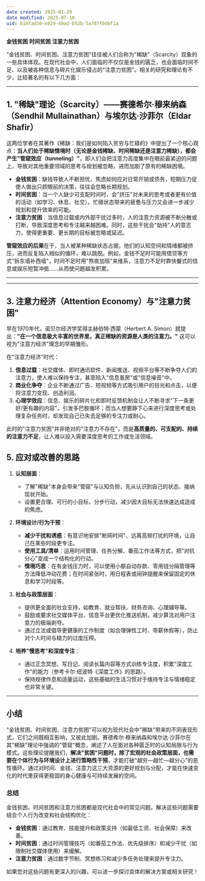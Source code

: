```yaml
---
date created: 2025-01-29
date modified: 2025-07-10
uid: b18fad30-e829-49ad-b52b-5a707f0dbf1a
---
```

**金钱贫困** **时间贫困** **注意力贫困**

"金钱贫困、时间贫困、注意力贫困"往往被人们合称为"稀缺"（Scarcity）现象的一些具体体现。在现代社会中，人们面临的不仅仅是金钱的匮乏，也会面临时间不足、以及被各种信息与碎片化娱乐侵占的"注意力贫困"。相关的研究和理论有不少，比较著名的有以下几方面：

---

## 1. "稀缺"理论（Scarcity）——赛德希尔·穆来纳森（Sendhil Mullainathan）与埃尔达·沙菲尔（Eldar Shafir）

这两位学者在其著作《稀缺：我们是如何陷入贫穷与忙碌的》中提出了一个核心观点：**当人们处于稀缺情境时（无论是金钱稀缺、时间稀缺还是注意力稀缺），都会产生"管窥效应（tunneling）"**，即人们会把注意力高度集中在眼前最紧迫的问题上，导致对其他重要领域的思考与规划被忽略，进而加剧了原有的稀缺困境。

- **金钱贫困**：缺钱导致人不断担忧、焦虑如何应对日常开销或债务，短期压力促使人做出只顾眼前的决策，往往会忽略长期规划。
- **时间贫困**：当一个人缺少可支配时间时，会"挤压"对未来的思考或者更有价值的活动（如学习、休息、社交）。忙碌状态带来的疲惫与压力又会进一步减少规划和提升效率的可能。
- **注意力贫困**：当信息过载或内外部干扰过多时，人的注意力资源被不断分散或打断，导致深度思考和专注越来越困难。同时，这些干扰会"劫持"人的意志力，使得更重要、更长期的目标被忽略或延迟。

**管窥效应的后果**在于，当人被某种稀缺状态占据，他们的认知空间和情绪都被挤压，进而反复陷入相似的循环，难以跳脱。例如，金钱不足时可能用借贷等方式"拆东墙补西墙"，时间不足时用"熬夜加班"来维系，注意力不足时靠快餐式的信息或娱乐短暂冲抵……从而使问题越发积累。

---



---

## 3. 注意力经济（Attention Economy）与"注意力贫困"

早在1970年代，诺贝尔经济学奖得主赫伯特·西蒙（Herbert A. Simon）就提出：**"在一个信息极大丰富的世界里，真正稀缺的资源是人类的注意力。"** 这可以视为"注意力经济"理念的早期雏形。

在"注意力经济"时代：

1. **信息过载**：社交媒体、即时通讯软件、新闻推送、视频平台等不断争夺人们的注意力，使人难以保持专注，甚至陷入"信息茧房"或"信息噪音"中。
2. **商业化争夺**：企业不断通过广告、短视频等方式吸引用户的目光和点击，以便将注意力变现、创造利润。
3. **心理学效应**：信息、娱乐的碎片化和即时反馈机制会让人不断寻求"下一条更好/更有趣的内容"，引发多巴胺循环；而当人想要静下心来进行深度思考或处理复杂任务时，却发现自己已失去足够的专注力或耐心。

此时的"注意力贫困"并非绝对的"注意力不存在"，而是**高质量的、可支配的、持续的注意力不足**，让人难以投入需要深度思考的工作或生活领域。

## 5. 应对或改善的思路

1. **认知层面**：
    
    - 了解"稀缺"本身会带来"管窥"与认知负担，先从认识到自己的状态、接纳现状开始。
    - 设置更合理、可行的小目标，分步行动，减少因大目标无法快速达成造成的焦虑。
2. **环境设计/行为干预**：
    
    - **减少干扰和诱惑**：有意识地安排"断网时间"、远离高频打扰的环境，让自己在某些时段更专注。
    - **使用工具/清单**：运用时间管理、任务分解、番茄工作法等方式，把"对抗分心"变成一个结构化的行动。
    - **情境巧思**：在有金钱压力时，可以使用小额自动存款、零用钱分隔管理等方法降低冲动花费；在时间紧张时，用日程表或闹钟提醒来保留固定的休息和学习时段等。
3. **社会与政策层面**：
    
    - 提供更全面的社会支持，如教育、就业帮扶、财务咨询、心理辅导等。
    - 鼓励或要求社交媒体平台、信息平台更优化推送机制，减少算法对用户注意力的极端剥夺。
    - 通过立法或倡导更健康的工作制度（如合理弹性工时、带薪休假等），防止对个人时间与精力的过度压榨。
4. **培养"慢思考"和深度专注**：
    
    - 通过正念冥想、写日记、阅读长篇内容等方式训练专注度，积累"深度工作"的能力（参考卡尔·纽波特《深度工作》的思路）。
    - 保持规律作息和适量运动，这些基础的生活习惯对于维持专注与情绪稳定也非常关键。

---

## 小结

"金钱贫困、时间贫困、注意力贫困"可以视为现代社会中"稀缺"带来的不同表现形式，它们之间既相互影响，又彼此加剧。赛德希尔·穆来纳森和埃尔达·沙菲尔在其"稀缺"理论中强调的"管窥"概念，阐述了人在面对各种匮乏时的认知局限与行为模式。这些理论提醒我们，**解决"贫困"问题时，除了宏观的社会政策层面，也需要在个体行为与环境设计上进行策略性干预**，才能打破"越穷—越忙—越分心"的恶性循环。通过对时间、金钱、注意力这三大资源的更好规划与分配，才能在快速变化的时代里获得更稳固的身心健康与可持续发展的空间。

### 总结

金钱贫困、时间贫困和注意力贫困都是现代社会中的常见问题。解决这些问题需要结合个人行为改变和社会结构优化：

- **金钱贫困**：通过教育、技能提升和政策支持（如最低工资、社会保障）来改善。
- **时间贫困**：通过时间管理技巧（如番茄工作法、优先级排序）和减少干扰（如限制社交媒体使用）来缓解。
- **注意力贫困**：通过数字节制、冥想练习和减少多任务处理来提升专注力。

如果您对这些问题有更深入的兴趣，可以进一步探讨具体的解决方案或相关研究！
